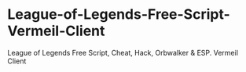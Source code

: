 # League-of-Legends-Free-Script-Vermeil-Client
League of Legends Free Script, Cheat, Hack, Orbwalker &amp; ESP. Vermeil Client
